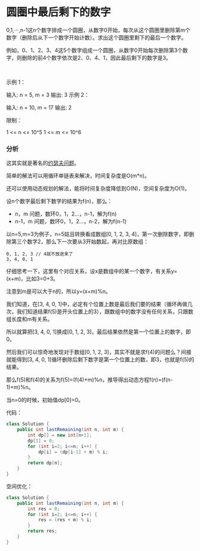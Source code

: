 
# 圆圈中最后剩下的数字

0,1,···,n-1这n个数字排成一个圆圈，从数字0开始，每次从这个圆圈里删除第m个数字（删除后从下一个数字开始计数）。求出这个圆圈里剩下的最后一个数字。

例如，0、1、2、3、4这5个数字组成一个圆圈，从数字0开始每次删除第3个数字，则删除的前4个数字依次是2、0、4、1，因此最后剩下的数字是3。

 

示例 1：

输入: n = 5, m = 3
输出: 3
示例 2：

输入: n = 10, m = 17
输出: 2
 

限制：

1 <= n <= 10^5
1 <= m <= 10^6

### 分析

这其实就是著名的[约瑟夫问题](https://zh.wikipedia.org/zh-hans/%E7%BA%A6%E7%91%9F%E5%A4%AB%E6%96%AF%E9%97%AE%E9%A2%98)。

简单的解法可以用循环单链表来解决，时间复杂度是O(m*n)。

还可以使用动态规划的解法，能将时间复杂度降低到O(N)，空间复杂度为O(1)。

设n个数字最后剩下数字的结果为f(n)，那么：

- n，m 问题，数环0，1，2...，n-1，解为f(n)
- n-1，m 问题，数环0，1，2...，n-2，解为f(n-1)

以n=5,m=3为例子，n=5姑且转换看成数组[0, 1, 2, 3, 4]，第一次删除数字，即删除第三个数字2，那么下一次要从3开始数起，再对比原数组：

```
0, 1, 2, 3 // 4就不放进来了
3, 4, 0, 1 
```

仔细思考一下，这里有个对应关系，设x是数组中的某一个数字，有关系y=(x+m)，比如3=0+3。

注意到m是可以大于n的，所以y=(x+m)%n。

我们知道，在[3, 4, 0, 1]中，必定有个位置上数是最后我们要的结果（循环再做几次，我们知道结果f(5)是开头位置上的3），跟数组中的数字没有任何关系，只跟数组长度和m有关系。

所以就算把[3, 4, 0, 1]换成[0, 1, 2, 3]，最后结果依然是第一个位置上的数字，即0。

然后我们可以惊奇地发现对于数组[0, 1, 2, 3]，其实不就是求f(4)的问题么？间接就能得到[3, 4, 0, 1]循环删除后剩下数字是第一个位置上的数，即3，也就是f(5)的结果。

那么f(5)和f(4)的关系为f(5)=(f(4)+m)%n，推导得出动态方程f(n)=(f(n-1)+m)%n。

当n=0的时候，初始值dp[0]=0。

代码：

```java
class Solution {
    public int lastRemaining(int n, int m) {
        int dp[] = new int[n+1];
        dp[1] = 0;
        for (int i=2; i<=n; i++) {
            dp[i] = (dp[i-1] + m) % i;
        }
        return dp[n];
    }
}
```

空间优化：

```java
class Solution {
    public int lastRemaining(int n, int m) {
        int res = 0;
        for (int i=2; i<=n; i++) {
            res = (res + m) % i;
        }
        return res;
    }
}
```
